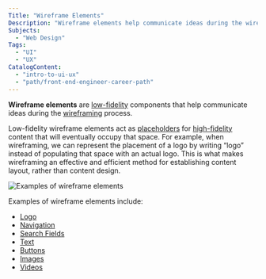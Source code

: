 ```yaml
---
Title: "Wireframe Elements"
Description: "Wireframe elements help communicate ideas during the wireframing process."
Subjects:
  - "Web Design"
Tags:
  - "UI"
  - "UX"
CatalogContent:
  - "intro-to-ui-ux"
  - "path/front-end-engineer-career-path"
---
```


**Wireframe elements** are [low-fidelity](https://www.codecademy.com/resources/docs/uiux/low-fidelity) components that help communicate ideas during the [wireframing](https://www.codecademy.com/resources/docs/uiux/wireframe) process.

Low-fidelity wireframe elements act as [placeholders](https://www.codecademy.com/resources/docs/uiux/placeholders) for [high-fidelity](https://www.codecademy.com/resources/docs/uiux/high-fidelity) content that will eventually occupy that space. For example, when wireframing, we can represent the placement of a logo by writing “logo” instead of populating that space with an actual logo. This is what makes wireframing an effective and efficient method for establishing content layout, rather than content design.

![Examples of wireframe elements](https://static-assets.codecademy.com/Courses/intro-to-ui-and-ux/wireframes/wireframe-elements.jpg)

Examples of wireframe elements include:

- [Logo](https://www.codecademy.com/resources/docs/uiux/logo)
- [Navigation](https://www.codecademy.com/resources/docs/uiux/navigation)
- [Search Fields](https://www.codecademy.com/resources/docs/uiux/search-fields)
- [Text](https://www.codecademy.com/resources/docs/uiux/text)
- [Buttons](https://www.codecademy.com/resources/docs/uiux/buttons)
- [Images](https://www.codecademy.com/resources/docs/uiux/images)
- [Videos](https://www.codecademy.com/resources/docs/uiux/videos)
